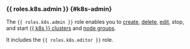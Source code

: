 ### {{ roles.k8s.admin }} {#k8s-admin}

The `{{ roles.k8s.admin }}` role enables you to [create](../managed-kubernetes/operations/kubernetes-cluster/kubernetes-cluster-create.md), [delete](../managed-kubernetes/operations/kubernetes-cluster/kubernetes-cluster-delete.md), [edit](../managed-kubernetes/operations/kubernetes-cluster/kubernetes-cluster-update.md), stop, and start [{{ k8s }} clusters](../managed-kubernetes/concepts/index.md#kubernetes-cluster) and [node groups](../managed-kubernetes/concepts/index.md#node-group).

It includes the `{{ roles.k8s.editor }}` role.
